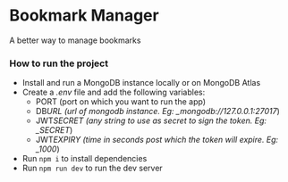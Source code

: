 # Bookmark Manager

A better way to manage bookmarks

### How to run the project

- Install and run a MongoDB instance locally or on MongoDB Atlas
- Create a _.env_ file and add the following variables:
  - PORT (port on which you want to run the app)
  - DB*URL (url of mongodb instance. Eg: \_mongodb://127.0.0.1:27017*)
  - JWT*SECRET (any string to use as secret to sign the token. Eg: \_SECRET*)
  - JWT*EXPIRY (time in seconds post which the token will expire. Eg: \_1000*)
- Run `npm i` to install dependencies
- Run `npm run dev` to run the dev server
